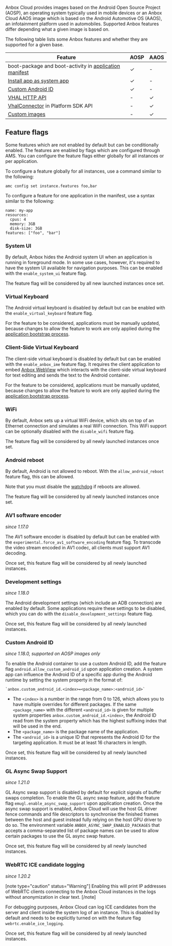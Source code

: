 Anbox Cloud provides images based on the Android Open Source Project (AOSP), an operating system typically used in mobile devices or an Anbox Cloud AAOS image which is based on the Android Automotive OS (AAOS), an infotainment platform used in automobiles. Supported Anbox features differ depending what a given image is based on.

The following table lists some Anbox features and whether they are supported for a given base.

| Feature                                                                                                             | AOSP | AAOS |
|---------------------------------------------------------------------------------------------------------------------|------|------|
| boot-package and boot-activity in [application manifest](https://discourse.ubuntu.com/t/application-manifest/24197) | ✓    |   -   |
| [Install app as system app](https://discourse.ubuntu.com/t/how-to-install-an-apk-as-a-system-app/27086)             | ✓    |   -   |
| [Custom Android ID](https://discourse.ubuntu.com/t/ams-configuration/20872#custom-android-id-10)                    | ✓    |   -   |
| [VHAL HTTP API](https://discourse.ubuntu.com/t/anbox-http-api/17819#h-10vhal-31)                                    | -    |   ✓   |
| [VhalConnector](https://canonical.github.io/anbox-cloud.github.com/latest/anbox-platform-sdk/classanbox_1_1VhalConnector.html) in Platform SDK API                                                                                                                   | -    |   ✓   |
| [Custom images](https://discourse.ubuntu.com/t/custom-images/45071)                                                                                                | -    |   ✓   |                                                                           |      | ✓    |

## Feature flags

Some features which are not enabled by default but can be conditionally enabled. The features are enabled by flags which are configured through AMS. You can configure the feature flags either globally for all instances or per application.

To configure a feature globally for all instances, use a command similar to the following:

    amc config set instance.features foo,bar

To configure a feature for one application in the manifest, use a syntax similar to the following:

    name: my-app
    resources:
      cpus: 4
      memory: 3GB
      disk-size: 3GB
    features: ["foo", "bar"]

### System UI

By default, Anbox hides the Android system UI when an application is running in foreground mode. In some use cases, however, it's required to have the system UI available for navigation purposes. This can be enabled with the `enable_system_ui` feature flag.

The feature flag will be considered by all new launched instances once set.

### Virtual Keyboard

The Android virtual keyboard is disabled by default but can be enabled with the `enable_virtual_keyboard` feature flag.

For the feature to be considered, applications must be manually updated, because changes to allow the feature to work are only applied during the [application bootstrap process](https://discourse.ubuntu.com/t/managing-applications/17760#bootstrap-process-2).

### Client-Side Virtual Keyboard

The client-side virtual keyboard is disabled by default but can be enabled with the `enable_anbox_ime` feature flag. It requires the client application to embed [Anbox WebView](https://discourse.ubuntu.com/t/integrate-a-client-side-virtual-keyboard/23643) which interacts with the client-side virtual keyboard for text editing and sends the text to the Android container.

For the feature to be considered, applications must be manually updated, because changes to allow the feature to work are only applied during the [application bootstrap process](https://discourse.ubuntu.com/t/managing-applications/17760#bootstrap-process-2).

### WiFi

By default, Anbox sets up a virtual WiFi device, which sits on top of an Ethernet connection and simulates a real WiFi connection. This WiFi support can be optionally disabled with the `disable_wifi` feature flag.

The feature flag will be considered by all newly launched instances once set.

### Android reboot

By default, Android is not allowed to reboot. With the `allow_android_reboot` feature flag, this can be allowed.

Note that you must disable the [watchdog](https://discourse.ubuntu.com/t/application-manifest/24197#watchdog-5) if reboots are allowed.

The feature flag will be considered by all newly launched instances once set.

### AV1 software encoder

*since 1.17.0*

The AV1 software encoder is disabled by default but can be enabled with the `experimental.force_av1_software_encoding` feature flag. To transcode the video stream encoded in AV1 codec, all clients must support AV1 decoding.

Once set, this feature flag will be considered by all newly launched instances.

### Development settings

*since 1.18.0*

The Android development settings (which include an ADB connection) are enabled by default. Some applications require these settings to be disabled, which you can do with the `disable_development_settings` feature flag.

Once set, this feature flag will be considered by all newly launched instances.

### Custom Android ID

*since 1.18.0, supported on AOSP images only*

To enable the Android container to use a custom Android ID, add the feature flag `android.allow_custom_android_id` upon application creation. A system app can influence the Android ID of a specific app during the Android runtime by setting the system property in the format of:
  ```
  `anbox.custom_android_id.<index>=<package_name>:<android_id>`
  ```

 * The `<index>` is a number in the range from 0 to 126, which allows you to have multiple overrides for different packages. If the same `<package_name>` with the different `<android_id>` is given for multiple system properties `anbox.custom_android_id.<index>`, the Android ID read from the system property which has the highest suffixing index that will be used in the end.
 * The `<package_name>` is the package name of the application.
 * The `<android_id>` is a unique ID that represents the Android ID for the targeting application. It must be at least 16 characters in length.

Once set, this feature flag will be considered by all newly launched instances.

### GL Async Swap Support

*since 1.21.0*

GL Async swap support is disabled by default for explicit signals of buffer swaps completion. To enable the GL async swap feature, add the feature flag `emugl.enable_async_swap_support` upon application creation. Once the async swap support is enabled, Anbox Cloud will use the host GL driver fence commands and file descriptors to synchronise the finished frames between the host and guest instead fully relying on the host GPU driver to do so. The environment variable `ANBOX_ASYNC_SWAP_ENABLED_PACKAGES` that accepts a comma-separated list of package names can be used to allow certain packages to use the GL async swap feature.

Once set, this feature flag will be considered by all newly launched instances.

### WebRTC ICE candidate logging

*since 1.20.2*

[note type="caution" status="Warning"]
Enabling this will print IP addresses of WebRTC clients connecting to the Anbox Cloud instances in the logs without anonymization in clear text.
[/note]

For debugging purposes, Anbox Cloud can log ICE candidates from the server and client inside the system log of an instance. This is disabled by default and needs to be explicitly turned on with the feature flag `webrtc.enable_ice_logging`.

Once set, this feature flag will be considered by all newly launched instances.
